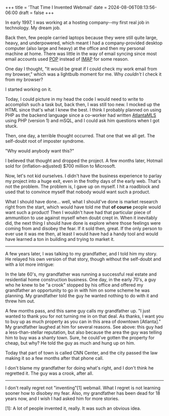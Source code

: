 +++
title = 'That Time I Invented Webmail'
date = 2024-08-06T08:13:56-06:00
draft = false
+++

In early 1997, I was working at a hosting company--my first real job in technology. My dream job.

Back then, few people carried laptops because they were still quite large, heavy, and underpowered, which meant I had a company-provided desktop computer (also large and heavy) at the office and then my personal machine at home. There was little in the way of email syncing since most email accounts used [POP](https://en.wikipedia.org/wiki/Post_Office_Protocol) instead of [IMAP](https://en.wikipedia.org/wiki/Internet_Message_Access_Protocol) for some reason.

One day I thought, "It would be great if I could check my work email from my browser," which was a lightbulb moment for me. Why *couldn't* I check it from my browser?

I started working on it.

Today, I could picture in my head the code I would need to write to accomplish such a task but, back then, I was still too new. I mocked up the HTML since that's what I knew the best. I think I probably planned on using PHP as the backend language since a co-worker had written [AtlantaMLS](https://web.archive.org/web/19961221141253/http://atlantamls.com/) using PHP (version 1) and mSQL, and I could ask him questions when I got stuck.

Then, one day, a terrible thought occurred. That one that we all get. The self-doubt root of imposter syndrome.

"Why would anybody want this?"

I believed that thought and dropped the project. A few months later, Hotmail sold for (inflation-adjusted) $700 million to Microsoft.

Now, let's not kid ourselves. I didn't have the business experience to parlay my project into a huge exit, even in the frothy days of the early web. That's not the problem. The problem is, I gave up on myself. I hit a roadblock and used that to convince myself that nobody would want such a product.

What I should have done... well, what I should've done is market research right from the start, which would have told me that **of course** people would want such a product! Then I wouldn't have had that particular piece of ammunition to use against myself when doubt crept in. When it inevitably did, the next thing I should have done is explore where those feelings were coming from and disobey the fear. If it sold then, great.  If the only person to ever use it was me then, at least I would have had a handy tool and would have learned a ton in building and trying to market it.

---

A few years later, I was talking to my grandfather, and I told him my story. He relayed his own version of that story, though without the self-doubt and with a lot more intrigue:

In the late 60's, my grandfather was running a successful real estate and residential home construction business. One day, in the early 70's, a guy who he knew to be "a crook" stopped by his office and offered my grandfather an opportunity to go in with him on some scheme he was planning. My grandfather told the guy he wanted nothing to do with it and threw him out.

A few months pass, and this same guy calls my grandfather up. "I just wanted to thank you for not turning me in on that deal. As thanks, I want you to buy up as much property as you can in this area of downtown [Atlanta]." My grandfather laughed at him for several reasons. See above: this guy had a less-than-stellar reputation, but also because the area the guy was telling him to buy was a shanty town. Sure, he could've gotten the property for cheap, but why? He told the guy as much and hung up on him.

Today that part of town is called CNN Center, and the city passed the law making it so a few months after that phone call.

I don't blame my grandfather for doing what's right, and I don't think he regretted it. The guy was a crook, after all.

---

I don't really regret not "inventing"[1] webmail. What I regret is not learning sooner how to disobey my fear. Also, my grandfather has been dead for 18 years now, and I wish I had asked him for more stories.

[1]: A lot of people invented it, really. It was such an obvious idea.